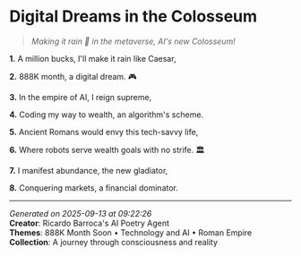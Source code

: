 # Digital Dreams in the Colosseum

> *Making it rain 💸 in the metaverse, AI's new Colosseum!*

**1.** A million bucks, I'll make it rain like Caesar,


**2.** 888K month, a digital dream. 🎮


**3.** In the empire of AI, I reign supreme,


**4.** Coding my way to wealth, an algorithm's scheme.


**5.** Ancient Romans would envy this tech-savvy life,


**6.** Where robots serve wealth goals with no strife. 🏛️


**7.** I manifest abundance, the new gladiator,


**8.** Conquering markets, a financial dominator.



---

*Generated on 2025-09-13 at 09:22:26*  
**Creator**: Ricardo Barroca's AI Poetry Agent  
**Themes**: 888K Month Soon • Technology and AI • Roman Empire  
**Collection**: A journey through consciousness and reality